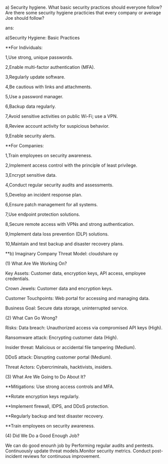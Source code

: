 a) Security hygiene. What basic security practices should everyone follow? Are there some security hygiene practicies that every company or average Joe should follow?


ans:

a)Security Hygiene: Basic Practices

**For Individuals:

1,Use strong, unique passwords.

2,Enable multi-factor authentication (MFA).

3,Regularly update software.

4,Be cautious with links and attachments.

5,Use a password manager.

6,Backup data regularly.

7,Avoid sensitive activities on public Wi-Fi; use a VPN.

8,Review account activity for suspicious behavior.

9,Enable security alerts.


**For Companies:

1,Train employees on security awareness.

2,Implement access control with the principle of least privilege.

3,Encrypt sensitive data.

4,Conduct regular security audits and assessments.

5,Develop an incident response plan.

6,Ensure patch management for all systems.

7,Use endpoint protection solutions.

8,Secure remote access with VPNs and strong authentication.

9,Implement data loss prevention (DLP) solutions.

10,Maintain and test backup and disaster recovery plans.




**b) Imaginary Company Threat Model: cloudshare oy 

(1) What Are We Working On?

Key Assets: Customer data, encryption keys, API access, employee credentials.

Crown Jewels: Customer data and encryption keys.

Customer Touchpoints: Web portal for accessing and managing data.

Business Goal: Secure data storage, uninterrupted service.



(2) What Can Go Wrong?

Risks:
Data breach: Unauthorized access via compromised API keys (High).

Ransomware attack: Encrypting customer data (High).

Insider threat: Malicious or accidental file tampering (Medium).

DDoS attack: Disrupting customer portal (Medium).

Threat Actors: Cybercriminals, hacktivists, insiders.



(3) What Are We Going to Do About It?

**Mitigations:
Use strong access controls and MFA.

**Rotate encryption keys regularly.

**Implement firewall, IDPS, and DDoS protection.

**Regularly backup and test disaster recovery.

**Train employees on security awareness.


(4) Did We Do a Good Enough Job?

We can do good enounh job by Performing regular audits and pentests.
Continuously update threat models.Monitor security metrics.
Conduct post-incident reviews for continuous improvement.
